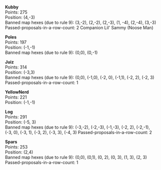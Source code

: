 **Kubby**  
Points: 275  
Position: (4,-3)  
Banned map hexes (due to rule 9): (3,-2), (2,-2), (2,-3), (1, -4), (2,-4), (3,-3)  
Passed-proposals-in-a-row-count: 2
Companion Lil' Sammy (Noose Man)

**Poles**  
Points: 197  
Position: (-1,-1)  
Banned map hexes (due to rule 9): (0,0), (0,-1)

**Juiz**  
Points: 314  
Position: (-3,3)  
Banned map hexes (due to rule 9): (0,0), (-1,0), (-2, 0), (-1,1), (-2, 2), (-2, 3)
Passed-proposals-in-a-row-count: 1

**YellowNerd**  
Points: 221  
Position: (-1,-1)

**Log**  
Points: 291  
Position: (-5, 3)  
Banned map hexes (due to rule 9): (-3,-2), (-2,-3), (-1,-3), (-2, 2), (-2,-1), (-3, 0), (-3, 1), (-3, 2), (-3, 3), (-4, 3)
Passed-proposals-in-a-row-count: 2

**Spars**  
Points: 253  
Position: (2,4)  
Banned map hexes (due to rule 9): (0,0), (0,1), (0, 2), (0, 3), (1, 3), (2, 3)  
Passed-proposals-in-a-row-count: 1
